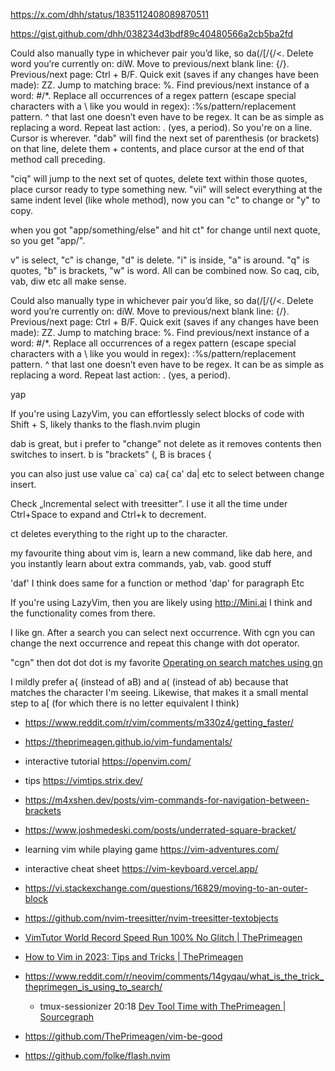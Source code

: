 https://x.com/dhh/status/1835112408089870511

https://gist.github.com/dhh/038234d3bdf89c40480566a2cb5ba2fd

Could also manually type in whichever pair you’d like, so da(/[/{/<.
Delete word you’re currently on: diW.
Move to previous/next blank line: {/}.
Previous/next page: Ctrl + B/F.
Quick exit (saves if any changes have been made): ZZ.
Jump to matching brace: %.
Find previous/next instance of a word: #/*.
Replace all occurrences of a regex pattern (escape special characters with a \ like you would in regex): :%s/pattern/replacement pattern.
^ that last one doesn’t even have to be regex. It can be as simple as replacing a word.
Repeat last action: . (yes, a period).
So you're on a line. Cursor is wherever. "dab" will find the next set of parenthesis (or brackets) on that line, delete them + contents, and place cursor at the end of that method call preceding.

"ciq" will jump to the next set of quotes, delete text within those quotes, place cursor ready to type something new. "vii" will select everything at the same indent level (like whole method), now you can "c" to change or "y" to copy.

when you got "app/<cursor>something/else" and hit ct" for change until next quote, so you get "app/<cursor>".

v" is select, "c" is change, "d" is delete. "i" is inside, "a" is around. "q" is quotes, "b" is brackets, "w" is word. All can be combined now. So caq, cib, vab, diw etc all make sense.

Could also manually type in whichever pair you’d like, so da(/[/{/<.
Delete word you’re currently on: diW.
Move to previous/next blank line: {/}.
Previous/next page: Ctrl + B/F.
Quick exit (saves if any changes have been made): ZZ.
Jump to matching brace: %.
Find previous/next instance of a word: #/*.
Replace all occurrences of a regex pattern (escape special characters with a \ like you would in regex): :%s/pattern/replacement pattern.
^ that last one doesn’t even have to be regex. It can be as simple as replacing a word.
Repeat last action: . (yes, a period).

yap

If you're using LazyVim, you can effortlessly select blocks of code with Shift + S, likely thanks to the flash.nvim plugin

dab is great, but i prefer to "change" not delete as it removes contents then switches to insert.
b is "brackets" (, B is braces {

you can also just use value ca` ca) ca{ ca' da| etc to select between change insert.

Check „Incremental select with treesitter”. I use it all the time under Ctrl+Space to expand and Ctrl+k to decrement.

ct<char> deletes everything to the right up to the character.

my favourite thing about vim is, learn a new command, like dab here, and you instantly learn about extra commands, yab, vab. good stuff

'daf' I think does same for a function or method
'dap' for paragraph
Etc

If you're using LazyVim, then you are likely using http://Mini.ai I think and the functionality comes from there.

I like gn. After a search you can select next occurrence. With cgn you can change the next occurrence and repeat this change with dot operator.

"cgn" then dot dot dot  is my favorite [Operating on search matches using gn](http://vimcasts.org/transcripts/63/en/)

I mildly prefer a{ (instead of aB) and a( (instead of ab) because that matches the character I'm seeing. Likewise, that makes it a small mental step to a[ (for which there is no letter equivalent I think)

- https://www.reddit.com/r/vim/comments/m330z4/getting_faster/
- https://theprimeagen.github.io/vim-fundamentals/
- interactive tutorial https://openvim.com/
- tips https://vimtips.strix.dev/
- https://m4xshen.dev/posts/vim-commands-for-navigation-between-brackets
- https://www.joshmedeski.com/posts/underrated-square-bracket/
- learning vim while playing game https://vim-adventures.com/
- interactive cheat sheet https://vim-keyboard.vercel.app/
- https://vi.stackexchange.com/questions/16829/moving-to-an-outer-block
- https://github.com/nvim-treesitter/nvim-treesitter-textobjects
- [VimTutor World Record Speed Run 100% No Glitch | ThePrimeagen](https://youtu.be/y6VJBeZEDZU)
- [How to Vim in 2023: Tips and Tricks | ThePrimeagen](https://youtu.be/FrMRyXtiJkc)

- https://www.reddit.com/r/neovim/comments/14gyqau/what_is_the_trick_theprimegen_is_using_to_search/
  - tmux-sessionizer 20:18 [Dev Tool Time with ThePrimeagen | Sourcegraph](https://www.youtube.com/watch?v=GXxvxSlzJdI&t=1334s)
- https://github.com/ThePrimeagen/vim-be-good
- https://github.com/folke/flash.nvim
